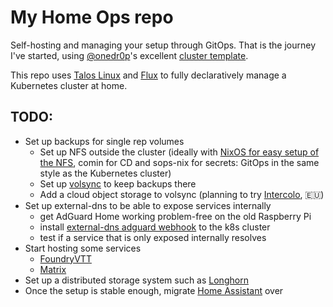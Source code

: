 # My Home Ops repo

Self-hosting and managing your setup through GitOps.
That is the journey I've started, using [@onedr0p](https://github.com/onedr0p)'s excellent [cluster template](https://github.com/onedr0p/cluster-template).

This repo uses [Talos Linux](https://www.talos.dev/) and [Flux](https://fluxcd.io/) to fully declaratively manage a Kubernetes cluster at home.

## TODO:

* Set up backups for single rep volumes
  - Set up NFS outside the cluster (ideally with [NixOS for easy setup of the NFS](https://search.nixos.org/options?channel=24.11&from=0&size=50&sort=relevance&type=packages&query=services.nfs), comin for CD and sops-nix for secrets: GitOps in the same style as the Kubernetes cluster)
  - Set up [volsync](https://volsync.readthedocs.io/en/stable/) to keep backups there
  - Add a cloud object storage to volsync (planning to try [Intercolo](https://www.intercolo.net/en/object-storage), :eu:)
* Set up external-dns to be able to expose services internally
  - get AdGuard Home working problem-free on the old Raspberry Pi
  - install [external-dns adguard webhook](https://github.com/muhlba91/external-dns-provider-adguard) to the k8s cluster
  - test if a service that is only exposed internally resolves
* Start hosting some services
  - [FoundryVTT](https://foundryvtt.com/)
  - [Matrix](https://element.io/)
* Set up a distributed storage system such as [Longhorn](https://longhorn.io/)
* Once the setup is stable enough, migrate [Home Assistant](https://www.home-assistant.io/) over
